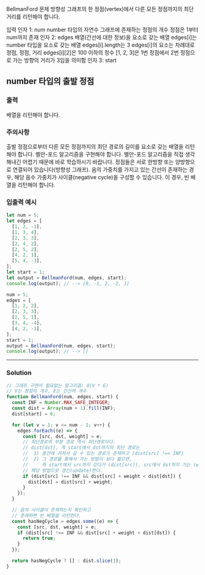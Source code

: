 BellmanFord
문제
방향성 그래프의 한 정점(vertex)에서 다른 모든 정점까지의 최단 거리를 리턴해야 합니다.

입력
인자 1: num
number 타입의 자연수
그래프에 존재하는 정점의 개수
정점은 1부터 num까지 존재
인자 2: edges
배열(간선에 대한 정보)을 요소로 갖는 배열
edges[i]는 number 타입을 요소로 갖는 배열
edges[i].length는 3
edges[i]의 요소는 차례대로 정점, 정점, 거리
edges[i][2]은 100 이하의 정수
[1, 2, 3]은 1번 정점에서 2번 정점으로 가는 방향의 거리가 3임을 의미함
인자 3: start
## number 타입의 출발 정점
### 출력
배열을 리턴해야 합니다.
### 주의사항
출발 정점으로부터 다른 모든 정점까지의 최단 경로의 길이를 요소로 갖는 배열을 리턴해야 합니다.
벨만-포드 알고리즘을 구현해야 합니다.
벨만-포드 알고리즘을 직접 생각해내긴 어렵기 때문에 바로 학습하시기 바랍니다.
정점들은 서로 한방향 또는 양뱡향으로 연결되어 있습니다(방향성 그래프).
음의 가중치를 가지고 있는 간선이 존재하는 경우, 해당 음수 가중치가 사이클(negative cycle)을 구성할 수 있습니다. 이 경우, 빈 배열을 리턴해야 합니다.
### 입출력 예시
```js
let num = 5;
let edges = [
  [1, 2, -1],
  [1, 3, 4],
  [2, 3, 3],
  [2, 4, 2],
  [2, 5, 2],
  [4, 2, 1],
  [5, 4, -3],
];
let start = 1;
let output = BellmanFord(num, edges, start);
console.log(output); // --> [0, -1, 2, -2, 1]

num = 5;
edges = [
  [1, 2, 2],
  [2, 3, 3],
  [2, 5, 1],
  [3, 4, -4],
  [4, 2, -1],
];
start = 1;
output = BellmanFord(num, edges, start);
console.log(output); // --> []
```

- - -

### Solution
```js
// 그래프 구현이 필요없는 알고리즘: O(V * E)
// V는 정점의 개수, E는 간선의 개수
function BellmanFord(num, edges, start) {
  const INF = Number.MAX_SAFE_INTEGER;
  const dist = Array(num + 1).fill(INF);
  dist[start] = 0;

  for (let v = 1; v <= num - 1; v++) {
    edges.forEach((e) => {
      const [src, dst, weight] = e;
      // 최단경로의 부분 경로 역시 최단경로이다.
      // dist[dst], 즉 start에서 dst까지의 최단 경로는
      //  1) 중간에 거쳐서 갈 수 있는 경로가 존재하고 (dist[src] !== INF)
      //  2) 그 경로를 통해서 가는 방법이 보다 짧으면,
      //     즉 start에서 src까지 갔다가 (dist[src]), src에서 dst까지 가는 (weight) 방법이 더 짧으면,
      // 해당 방법으로 갱신(update)한다.
      if (dist[src] !== INF && dist[src] + weight < dist[dst]) {
        dist[dst] = dist[src] + weight;
      }
    });
  }

  // 음의 사이클이 존재하는지 확인하고
  // 존재하면 빈 배열을 리턴한다.
  const hasNegCycle = edges.some((e) => {
    const [src, dst, weight] = e;
    if (dist[src] !== INF && dist[src] + weight < dist[dst]) {
      return true;
    }
  });

  return hasNegCycle ? [] : dist.slice(1);
}
```
